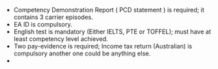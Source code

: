 * Competency Demonstration Report ( PCD statement ) is required; it contains 3 carrier episodes.
* EA ID is compulsory.
* English test is mandatory (Either IELTS, PTE or TOFFEL); must have at least competency level achieved.
* Two pay-evidence is required; Income tax return (Australian) is compulsory another one could be anything else.
* 

